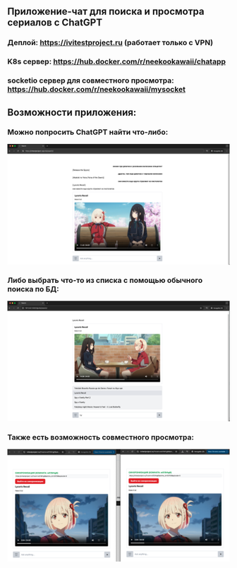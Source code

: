 ## Приложение-чат для поиска и просмотра сериалов с ChatGPT
### Деплой: https://ivitestproject.ru (работает только с VPN)
### K8s сервер: https://hub.docker.com/r/neekookawaii/chatapp
### socketio сервер для совместного просмотра: https://hub.docker.com/r/neekookawaii/mysocket

## Возможности приложения:
### Можно попросить ChatGPT найти что-либо:
![Screenshot](pictures/Screenshot%202025-07-18%20at%2004.08.51.png)

### Либо выбрать что-то из списка с помощью обычного поиска по БД:
![Screenshot](pictures/Screenshot%202025-07-18%20at%2004.15.53.png)

### Также есть возможность совместного просмотра:
![Screenshot](pictures/sync_watch.png)
